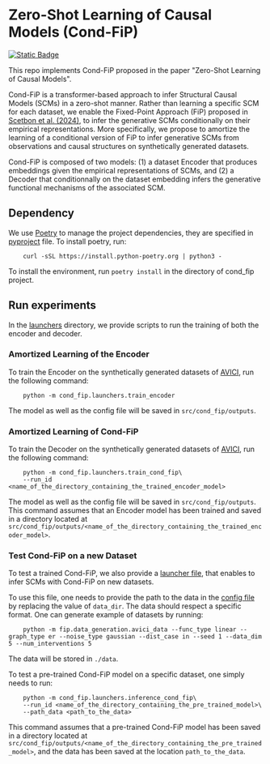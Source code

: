 # Zero-Shot Learning of Causal Models (Cond-FiP) 
[![Static Badge](https://img.shields.io/badge/paper-CondFiP-brightgreen?style=plastic&label=Paper&labelColor=yellow)
](https://arxiv.org/pdf/2410.06128)

This repo implements Cond-FiP proposed in the paper "Zero-Shot Learning of Causal Models". 

Cond-FiP is a transformer-based approach to infer Structural Causal Models (SCMs) in a zero-shot manner. Rather than learning a specific SCM for each dataset, we enable the Fixed-Point Approach (FiP) proposed in [Scetbon et al. (2024)](https://openreview.net/pdf?id=JpzIGzru5F), to infer the generative SCMs conditionally on their empirical representations. More specifically, we propose to amortize the learning
 of a conditional version of FiP to infer generative SCMs from observations and causal structures on synthetically generated datasets.

 Cond-FiP is composed of two models: (1) a dataset Encoder that produces embeddings given the empirical representations of SCMs, and (2) a Decoder that conditionnally on the dataset embedding infers the generative functional mechanisms of the associated SCM.

## Dependency
We use [Poetry](https://python-poetry.org/) to manage the project dependencies, they are specified in [pyproject](pyproject.toml) file. To install poetry, run:

```console
    curl -sSL https://install.python-poetry.org | python3 -
```
To install the environment, run `poetry install` in the directory of cond_fip project.


## Run experiments
In the [launchers](src/cond_fip/launchers) directory, we provide scripts to run the training of both the encoder and decoder.


### Amortized Learning of the Encoder
To train the Encoder on the synthetically generated datasets of [AVICI](https://arxiv.org/abs/2205.12934), run the following command:
```console
    python -m cond_fip.launchers.train_encoder
```
The model as well as the config file will be saved in `src/cond_fip/outputs`.


### Amortized Learning of Cond-FiP
To train the Decoder on the synthetically generated datasets of [AVICI](https://arxiv.org/abs/2205.12934), run the following command:
```console
    python -m cond_fip.launchers.train_cond_fip\
    --run_id <name_of_the_directory_containing_the_trained_encoder_model> 
```
The model as well as the config file will be saved in `src/cond_fip/outputs`. This command assumes that an Encoder model has been trained and saved in a directory located at `src/cond_fip/outputs/<name_of_the_directory_containing_the_trained_encoder_model>`.

### Test Cond-FiP on a new Dataset
To test a trained Cond-FiP, we also provide a [launcher file](src/cond_fip/launchers/inference_cond_fip.py), that enables to infer SCMs with Cond-FiP on new datasets.

To use this file, one needs to provide the path to the data in the [config file](src/cond_fip/config/numpy_tensor_data_module.yaml) by replacing the value of `data_dir`.
The data should respect a specific format. One can generate example of datasets by running:

```console
    python -m fip.data_generation.avici_data --func_type linear --graph_type er --noise_type gaussian --dist_case in --seed 1 --data_dim 5 --num_interventions 5
```
The data will be stored in `./data`.

To test a pre-trained Cond-FiP model on a specific dataset, one simply needs to run:
```console
    python -m cond_fip.launchers.inference_cond_fip\
    --run_id <name_of_the_directory_containing_the_pre_trained_model>\
    --path_data <path_to_the_data> 
```

This command assumes that a pre-trained Cond-FiP model has been saved in a directory located at `src/cond_fip/outputs/<name_of_the_directory_containing_the_pre_trained_model>`, and the data has been saved at the location `path_to_the_data`.


